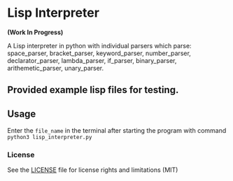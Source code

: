 # Lisp Interpreter

**(Work In Progress)**

A Lisp interpreter in python with individual parsers which parse: space_parser, bracket_parser, keyword_parser, number_parser, declarator_parser, lambda_parser, if_parser, binary_parser, arithemetic_parser, unary_parser.


Provided  example lisp files for testing. 
-

## Usage

Enter the `file_name` in the terminal after starting the program with command `python3 lisp_interpreter.py`

### License

 See the [LICENSE](LICENSE.md) file for license rights and limitations (MIT)
